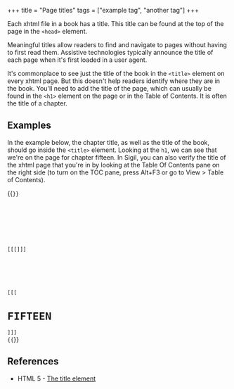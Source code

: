 +++
title = "Page titles"
tags = ["example tag", "another tag"]
+++

Each xhtml file in a book has a title. This title can be found at the top of the page in the ```<head>``` element.

Meaningful titles allow readers to find and navigate to pages without having to first read them. Assistive technologies typically announce the title of each page when it's first loaded in a user agent.

It's commonplace to see just the title of the book in the ```<title>``` element on every xhtml page. But this doesn't help readers identify where they are in the book. You'll need to add the title of the page, which can usually be found in the ```<h1>``` element on the page or in the Table of Contents. It is often the title of a chapter.

## Examples

In the example below, the chapter title, as well as the title of the book, should go inside the ```<title>``` element. 
Looking at the ```h1```, we can see that we're on the page for chapter fifteen. In Sigil, you can also verify the title of the xhtml page that you're in by looking at the Table Of Contents pane on the right side (to turn on the TOC pane, press Alt+F3 or go to View > Table of Contents).

{{<code>}}
<?xml version="1.0" encoding="utf-8"?>
<!DOCTYPE html>

<html xmlns="http://www.w3.org/1999/xhtml" xmlns:epub="http://www.idpf.org/2007/ops" lang="en">
<head>
[[[<title>Chapter Fifteen - Run, Hide, Repeat: A Memoir of a Fugitive Childhood</title>]]]
<link href="../Styles/prhStyle.css" rel="stylesheet" type="text/css"/>
<link href="../Styles/prhStyle-media-queries.css" rel="stylesheet" type="text/css"/>
<link href="../Styles/Daki_9780735233232_epub3_css_r1.css" rel="stylesheet" type="text/css"/>
<meta charset="utf-8"/>
</head>
<body>
[[[<h1 class="chapter" id="c15">FIFTEEN</h1>]]]
{{</code>}}

## References

  * HTML 5 - [The title element](https://www.w3.org/TR/html/document-metadata.html#the-title-element) 